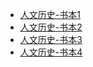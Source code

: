 - [人文历史-书本1](book/人文历史/书本1.md)
- [人文历史-书本2](book/人文历史/书本2.md)
- [人文历史-书本3](book/人文历史/书本3.md)
- [人文历史-书本4](book/人文历史/书本4.md)